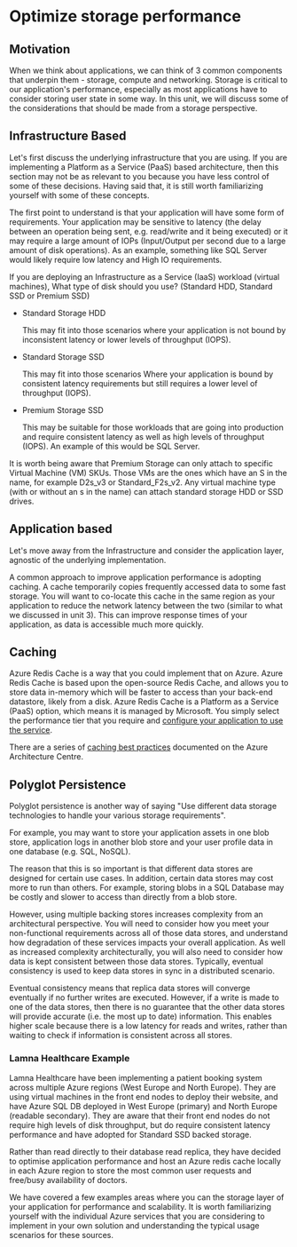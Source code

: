 # Optimize storage performance

## Motivation

When we think about applications, we can think of 3 common components that underpin them - storage, compute and networking. Storage is critical to our application's performance, especially as most applications have to consider storing user state in some way. In this unit, we will discuss some of the considerations that should be made from a storage perspective.

## Infrastructure Based

Let's first discuss the underlying infrastructure that you are using. If you are implementing a Platform as a Service (PaaS) based architecture, then this section may not be as relevant to you because you have less control of some of these decisions. Having said that, it is still worth familiarizing yourself with some of these concepts.

The first point to understand is that your application will have some form of requirements. Your application may be sensitive to latency (the delay between an operation being sent, e.g. read/write and it being executed) or it may require a large amount of IOPs (Input/Output per second due to a large amount of disk operations). As an example, something like SQL Server would likely require low latency and High IO requirements.

If you are deploying an Infrastructure as a Service (IaaS) workload (virtual machines), What type of disk should you use? (Standard HDD, Standard SSD or Premium SSD)

* Standard Storage HDD

  This may fit into those scenarios where your application is not bound by inconsistent latency or lower levels of throughput (IOPS).

* Standard Storage SSD

  This may fit into those scenarios Where your application is bound by consistent latency requirements but still requires a lower level of throughput (IOPS).

* Premium Storage SSD

  This may be suitable for those workloads that are going into production and require consistent latency as well as high levels of throughput (IOPS). An example of this would be SQL Server.

It is worth being aware that Premium Storage can only attach to specific Virtual Machine (VM) SKUs. Those VMs are the ones which have an S in the name, for example D2s_v3 or Standard_F2s_v2. Any virtual machine type (with or without an s in the name) can attach standard storage HDD or SSD drives.

## Application based

Let's move away from the Infrastructure and consider the application layer, agnostic of the underlying implementation.

A common approach to improve application performance is adopting caching. A cache temporarily copies frequently accessed data to some fast storage. You will want to co-locate this cache in the same region as your application to reduce the network latency between the two (similar to what we discussed in unit 3). This can improve response times of your application, as data is accessible much more quickly.

## Caching

Azure Redis Cache is a way that you could implement that on Azure. Azure Redis Cache is based upon the open-source Redis Cache, and allows you to store data in-memory which will be faster to access than your back-end datastore, likely from a disk. Azure Redis Cache is a Platform as a Service (PaaS) option, which means it is managed by Microsoft. You simply select the performance tier that you require and [configure your application to use the service][redis-cache-dotnetcore-example].

There are a series of [caching best practices][caching-best-practices] documented on the Azure Architecture Centre.

## Polyglot Persistence

Polyglot persistence is another way of saying "Use different data storage technologies to handle your various storage requirements".

For example, you may want to store your application assets in one blob store, application logs in another blob store and your user profile data in one database (e.g. SQL, NoSQL).

The reason that this is so important is that different data stores are designed for certain use cases. In addition, certain data stores may cost more to run than others. For example, storing blobs in a SQL Database may be costly and slower to access than directly from a blob store.

However, using multiple backing stores increases complexity from an architectural perspective. You will need to consider how you meet your non-functional requirements across all of those data stores, and understand how degradation of these services impacts your overall application. As well as increased complexity architecturally, you will also need to consider how data is kept consistent between those data stores. Typically, eventual consistency is used to keep data stores in sync in a distributed scenario.

Eventual consistency means that replica data stores will converge eventually if no further writes are executed. However, if a write is made to one of the data stores, then there is no guarantee that the other data stores will provide accurate (i.e. the most up to date) information. This enables higher scale because there is a low latency for reads and writes, rather than waiting to check if information is consistent across all stores.

### Lamna Healthcare Example

Lamna Healthcare have been implementing a patient booking system across multiple Azure regions (West Europe and North Europe). They are using virtual machines in the front end nodes to deploy their website, and have Azure SQL DB deployed in West Europe (primary) and North Europe (readable secondary). They are aware that their front end nodes do not require high levels of disk throughput, but do require consistent latency performance and have adopted for Standard SSD backed storage.

Rather than read directly to their database read replica, they have decided to optimise application performance and host an Azure redis cache locally in each Azure region to store the most common user requests and free/busy availability of doctors.

We have covered a few examples areas where you can the storage layer of your application for performance and scalability. It is worth familiarizing yourself with the individual Azure services that you are considering to implement in your own solution and understanding the typical usage scenarios for these sources.

<!-- links -->
[caching-best-practices]: https://docs.microsoft.com/en-us/azure/architecture/best-practices/caching
[redis-cache-dotnetcore-example]: https://docs.microsoft.com/en-gb/azure/redis-cache/cache-dotnet-core-quickstart
[throttling-pattern]: https://docs.microsoft.com/en-us/azure/architecture/patterns/throttling